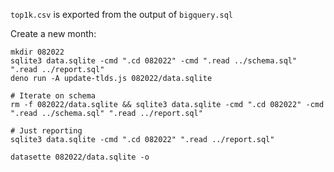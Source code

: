 
`top1k.csv` is exported from the output of `bigquery.sql`

Create a new month:
```
mkdir 082022
sqlite3 data.sqlite -cmd ".cd 082022" -cmd ".read ../schema.sql" ".read ../report.sql"
deno run -A update-tlds.js 082022/data.sqlite
```


```
# Iterate on schema
rm -f 082022/data.sqlite && sqlite3 data.sqlite -cmd ".cd 082022" -cmd ".read ../schema.sql" ".read ../report.sql"

# Just reporting
sqlite3 data.sqlite -cmd ".cd 082022" ".read ../report.sql"
```

```
datasette 082022/data.sqlite -o  
```

